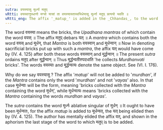 ```yaml
---
sutra: वयस्यासु मूर्ध्ना मतुप्
vRtti: वयस्वानुपधानो मन्त्रो यासां ता वयस्यास्तास्वभिधेयासु मूर्ध्ना मतुप् प्रत्ययो भवति ॥
vRtti_eng: The affix '_matup_' is added in the _Chhandas_, to the word '_murdhanvat_', in expressing bricks collected with, the _Mantra_ containing the word '_vayas_'.
---
```

The word वयस्या means the bricks, the _Upadhana_ _mantras_ of which contain the word वयस् ॥ The affix मतुप् debars यत् ॥ A _mantra_ which contains both the word वयस् and मूर्धन्, that _Mantra_ is both वयस्वान् and मूर्धन्वान् ॥ Now in denoting sacrificial bricks put up with such a _mantra_, the affix यत् would have come by (IV. 4. 125) after both these words वयस्वान् and मूर्द्धन्वान् ॥ The present _sutra_ ordains मतुप् after मूर्द्धन्वान् ॥ Thus मूर्द्धन्वतीरुपदधाति 'he collects _Murdhanvati_ bricks'. The words वयस्याः and मूर्द्धन्वत्यः denote the same object. See (VI. I. 176).

Why do we say वयस्यासु ? The affix '_matup_' will not be added to '_murdhan_', if the _Mantra_ contains only the word '_murdhan_' and not '_vayas_' also. In that case मूर्धन्याः will be the form, meaning 'bricks collected with the _Mantra_ containing the word मूर्धन्', while मूर्धन्वत्यः means 'bricks collected with the _Mantra_ containing the words _murdhan_ and _vayas_'.

The _sutra_ contains the word मूर्ध्नः ablative singular of मूर्धन् ॥ It ought to have been मूर्धन्वतः, for the affix _matup_ is added to मूर्धन्वत्, the यत् being elided then by (IV. 4. 125). The author has mentally elided the affix वत्, and shown in the aphorism the last stage of the word to which मतुप् is to be added.
